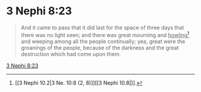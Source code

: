 # 3 Nephi 8:23

> And it came to pass that it did last for the space of three days that there was no light seen; and there was great mourning and <u>howling</u>[^a] and weeping among all the people continually; yea, great were the groanings of the people, because of the darkness and the great destruction which had come upon them.

[3 Nephi 8:23](https://www.churchofjesuschrist.org/study/scriptures/bofm/3-ne/8?lang=eng&id=p23#p23)


[^a]: [[3 Nephi 10.2|3 Ne. 10:8 (2, 8)]][[3 Nephi 10.8|]].  
